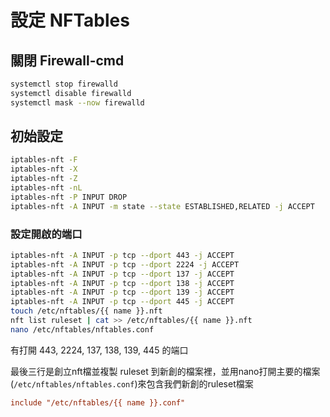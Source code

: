 # 設定 NFTables
## 關閉 Firewall-cmd
```bash
systemctl stop firewalld
systemctl disable firewalld
systemctl mask --now firewalld
```

## 初始設定
```bash
iptables-nft -F
iptables-nft -X
iptables-nft -Z
iptables-nft -nL
iptables-nft -P INPUT DROP
iptables-nft -A INPUT -m state --state ESTABLISHED,RELATED -j ACCEPT
```
### 設定開啟的端口
```bash
iptables-nft -A INPUT -p tcp --dport 443 -j ACCEPT
iptables-nft -A INPUT -p tcp --dport 2224 -j ACCEPT
iptables-nft -A INPUT -p tcp --dport 137 -j ACCEPT
iptables-nft -A INPUT -p tcp --dport 138 -j ACCEPT
iptables-nft -A INPUT -p tcp --dport 139 -j ACCEPT
iptables-nft -A INPUT -p tcp --dport 445 -j ACCEPT
touch /etc/nftables/{{ name }}.nft
nft list ruleset | cat >> /etc/nftables/{{ name }}.nft
nano /etc/nftables/nftables.conf
```

有打開 443, 2224, 137, 138, 139, 445 的端口

最後三行是創立nft檔並複製 ruleset 到新創的檔案裡，並用nano打開主要的檔案(```/etc/nftables/nftables.conf```)來包含我們新創的ruleset檔案
```conf
include "/etc/nftables/{{ name }}.conf"
```
